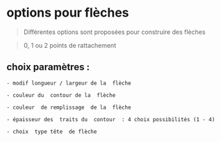 #  options pour flèches 

> Différentes options sont  proposées pour  construire  des flèches

> 0, 1 ou 2 points de  rattachement


## choix  paramètres :

	- modif longueur / largeur de la  flèche   
      
	- couleur du  contour de la  flèche  
      
	- couleur  de remplissage  de la  flèche
         
	- épaisseur des  traits du  contour  : 4 choix possibilités (1 - 4)
       
	- choix  type tête  de flèche 
           
     
    
      
      
      
      
      
      
      
 


 

